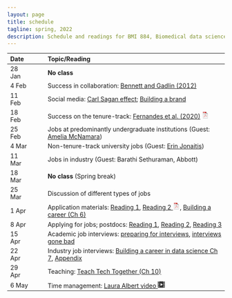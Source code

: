 ```yaml
---
layout: page
title: schedule
tagline: spring, 2022
description: Schedule and readings for BMI 884, Biomedical data science professional skills
---
```


| Date    | &nbsp;&nbsp;&nbsp;&nbsp;   | Topic/Reading  |
| :------ | -- | :----- |
| 28 Jan  |    | **No class** |
| 4 Feb   |    | Success in collaboration: [Bennett and Gadlin (2012)](https://www.ncbi.nlm.nih.gov/pmc/articles/PMC3652225/) |
| 11 Feb  |    | Social media: [Carl Sagan effect](https://doi.org/10.1523/JNEUROSCI.0086-16.2016); [Building a brand](https://www.stephaniehicks.com/blog/building-a-brand-as-a-scientist/) |
| 18 Feb  |    | Success on the tenure-track: [Fernandes et al. (2020)](https://doi.org/10.7554/eLife.54097) [![pdf icon](icons/pdf-icon.png)](https://bit.ly/3d3uA9b) |
| 25 Feb  |    | Jobs at predominantly undergraduate institutions (Guest: [Amelia McNamara](https://www.amelia.mn)) |
| 4 Mar   |    | Non-tenure-track university jobs (Guest: [Erin Jonaitis](https://www.adrc.wisc.edu/erin-jonaitis-phd)) |
| 11 Mar  |    | Jobs in industry (Guest: Barathi Sethuraman, Abbott) |
| 18 Mar  |    | **No class** (Spring break) |
| 25 Mar  |    | Discussion of different types of jobs |
| 1 Apr   |    | Application materials: [Reading 1](https://mitcommlab.mit.edu/broad/commkit/cover-letter-for-a-faculty-position/), [Reading 2 ![pdf icon](icons/pdf-icon.png)](https://hwpi.harvard.edu/files/ocs/files/gsas-cvs-and-cover-letters.pdf), [Building a career (Ch 6)](https://livebook.manning.com/book/build-your-career-in-data-science/chapter-6/1)
| 8 Apr  |    | Applying for jobs; postdocs: [Reading 1](https://www.insidehighered.com/advice/2016/08/23/should-you-pursue-postdoc-or-not-essay), [Reading 2](https://www.nature.com/articles/d41586-020-03235-y), [Reading 3](http://simplystats.github.io/2011/12/28/grad-students-in-bio-statistics-do-a-postdoc/) |
| 15 Apr  |    | Academic job interviews: [preparing for interviews](https://www.sciencemag.org/careers/2018/12/how-put-your-best-foot-forward-faculty-job-interviews), [interviews gone bad](https://www.insidehighered.com/blogs/globalhighered/faculty-job-interviews-gone-bad) |
| 22 Apr   |    | Industry job interviews: [Building a career in data science Ch 7](https://livebook.manning.com/book/build-your-career-in-data-science/chapter-7/1), [Appendix](https://livebook.manning.com/book/build-a-career-in-data-science/appendix/) |
| 29 Apr  |    | Teaching: [Teach Tech Together (Ch 10)](https://teachtogether.tech/en/index.html#s:motivation) |
| 6 May  |    | Time management: [Laura Albert video ![video icon](icons/video-icon.png)](https://www.youtube.com/watch?v=Jmdz0p_gTww) |
